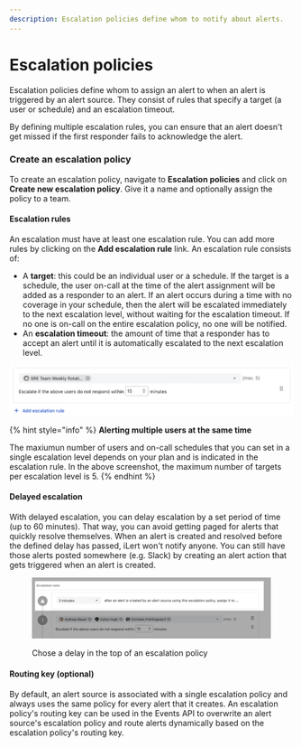 ```yaml
---
description: Escalation policies define whom to notify about alerts.
---
```


# Escalation policies

Escalation policies define whom to assign an alert to when an alert is triggered by an alert source. They consist of rules that specify a target (a user or schedule) and an escalation timeout.&#x20;

By defining multiple escalation rules, you can ensure that an alert doesn't get missed if the first responder fails to acknowledge the alert.

### Create an escalation policy

To create an escalation policy, navigate to **Escalation policies** and click on **Create new escalation policy**. Give it a name and optionally assign the policy to a team.

#### Escalation rules

An escalation must have at least one escalation rule. You can add more rules by clicking on the **Add escalation rule** link. An escalation rule consists of:

* A **target**: this could be an individual user or a schedule. If the target is a schedule, the user on-call at the time of the alert assignment will be added as a responder to an alert. If an alert occurs during a time with no coverage in your schedule, then the alert will be escalated immediately to the next escalation level, without waiting for the escalation timeout. If no one is on-call on the entire escalation policy, no one will be notified.
* An **escalation timeout**: the amount of time that a responder has to accept an alert until it is automatically escalated to the next escalation level.

![](<../.gitbook/assets/image (1).png>)

{% hint style="info" %}
**Alerting multiple users at the same time**

The maxiumun number of users and on-call schedules that you can set in a single escalation level depends on your plan and is indicated in the escalation rule. In the above screenshot, the maximum number of targets per escalation level is 5.&#x20;
{% endhint %}

#### Delayed escalation

With delayed escalation, you can delay escalation by a set period of time (up to 60 minutes). That way, you can avoid getting paged for alerts that quickly resolve themselves. When an alert is created and resolved before the defined delay has passed, iLert won't notify anyone. You can still have those alerts posted somewhere (e.g. Slack) by creating an alert action that gets triggered when an alert is created.

<figure><img src="../.gitbook/assets/190445211-306f8cf1-b430-4d5e-95bf-3f5b87d7cc94-2.png" alt=""><figcaption><p>Chose a delay in the top of an escalation policy</p></figcaption></figure>

#### Routing key (optional)

By default, an alert source is associated with a single escalation policy and always uses the same policy for every alert that it creates. An escalation policy's routing key can be used in the Events API to overwrite an alert source's escalation policy and route alerts dynamically based on the escalation policy's routing key.




